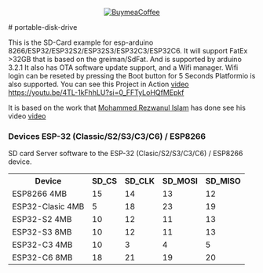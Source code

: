 <p align="center">
  <a href="https://buymeacoffee.com/emilespecialproducts">
    <img alt="BuymeaCoffee" src="https://www.buymeacoffee.com/assets/img/custom_images/orange_img.png">
  </a>
</p>
# portable-disk-drive

This is the SD-Card example for esp-arduino 8266/ESP32/ESP32S2/ESP32S3/ESP32C3/ESP32C6. 
It will support FatEx >32GB that is based on the greiman/SdFat.
And is supported by arduino 3.2.1
It also has OTA software update support, and a Wifi manager.
Wifi login can be reseted by pressing the Boot button for 5 Seconds 
Platformio is also supported.
You can see this Project in Action <a href="https://www.youtube.com/watch?v=zJP3Ie3nE7c&t=5s
"> video https://youtu.be/4TL-1kFhhLU?si=0_FFTyLoHQfMEpkf</a>

It is based on the work that 
<a href="https://github.com/shuzonudas/portable-disk-drive">Mohammed Rezwanul Islam</a>
has done see his video <a href="https://www.youtube.com/watch?v=zJP3Ie3nE7c&t=5s
"> video</a>

<h3>Devices ESP-32 (Classic/S2/S3/C3/C6) / ESP8266</h3>
            <p>
              SD card Server software to the ESP-32 (Clasic/S2/S3/C3/C6) / ESP8266 device.
            </p>
            <table >
                <tr>
                    <th>Device</th>
                    <th>SD_CS</th>
                    <th>SD_CLK</th>
                    <th>SD_MOSI</th>
                    <th>SD_MISO</th>
                </tr>
                     <tr>
                    <td>ESP8266 4MB </td>
                    <td>15</td>
                    <td>14</td>
                    <td>13</td>
                    <td>12</td>
                </tr>
                <tr>
                    <td>ESP32-Clasic 4MB</td>
                    <td>5</td>
                    <td>18</td>
                    <td>23</td>
                    <td>19</td>                </tr>
                <tr>
                    <td>ESP32-S2 4MB</td>
                    <td>10</td>
                    <td>12</td>
                    <td>11</td>
                    <td>13</td>
                </tr>
                <tr>
                    <td>ESP32-S3 8MB</td>
                    <td>10</td>
                    <td>12</td>
                    <td>11</td>
                    <td>13</td>
                </tr>
                <tr>
                    <td>ESP32-C3 4MB</td>
                    <td>10</td>
                    <td>3</td>
                    <td>4</td>
                    <td>5</td>
                </tr>
                <tr>
                    <td>ESP32-C6 8MB</td>
                    <td>18</td>
                    <td>21</td>
                    <td>19</td>
                    <td>20</td>
                </tr>
            </table>


